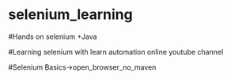 # selenium_learning

#Hands on selenium +Java

#Learning selenium with learn automation online youtube channel

#Selenium Basics->open_browser_no_maven

